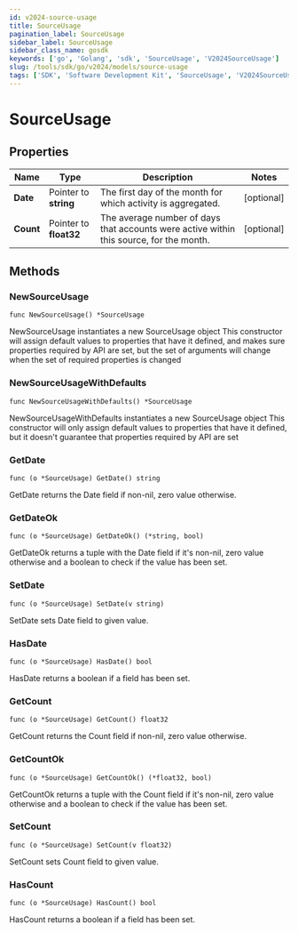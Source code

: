 ```yaml
---
id: v2024-source-usage
title: SourceUsage
pagination_label: SourceUsage
sidebar_label: SourceUsage
sidebar_class_name: gosdk
keywords: ['go', 'Golang', 'sdk', 'SourceUsage', 'V2024SourceUsage'] 
slug: /tools/sdk/go/v2024/models/source-usage
tags: ['SDK', 'Software Development Kit', 'SourceUsage', 'V2024SourceUsage']
---
```


# SourceUsage

## Properties

Name | Type | Description | Notes
------------ | ------------- | ------------- | -------------
**Date** | Pointer to **string** | The first day of the month for which activity is aggregated. | [optional] 
**Count** | Pointer to **float32** | The average number of days that accounts were active within this source, for the month. | [optional] 

## Methods

### NewSourceUsage

`func NewSourceUsage() *SourceUsage`

NewSourceUsage instantiates a new SourceUsage object
This constructor will assign default values to properties that have it defined,
and makes sure properties required by API are set, but the set of arguments
will change when the set of required properties is changed

### NewSourceUsageWithDefaults

`func NewSourceUsageWithDefaults() *SourceUsage`

NewSourceUsageWithDefaults instantiates a new SourceUsage object
This constructor will only assign default values to properties that have it defined,
but it doesn't guarantee that properties required by API are set

### GetDate

`func (o *SourceUsage) GetDate() string`

GetDate returns the Date field if non-nil, zero value otherwise.

### GetDateOk

`func (o *SourceUsage) GetDateOk() (*string, bool)`

GetDateOk returns a tuple with the Date field if it's non-nil, zero value otherwise
and a boolean to check if the value has been set.

### SetDate

`func (o *SourceUsage) SetDate(v string)`

SetDate sets Date field to given value.

### HasDate

`func (o *SourceUsage) HasDate() bool`

HasDate returns a boolean if a field has been set.

### GetCount

`func (o *SourceUsage) GetCount() float32`

GetCount returns the Count field if non-nil, zero value otherwise.

### GetCountOk

`func (o *SourceUsage) GetCountOk() (*float32, bool)`

GetCountOk returns a tuple with the Count field if it's non-nil, zero value otherwise
and a boolean to check if the value has been set.

### SetCount

`func (o *SourceUsage) SetCount(v float32)`

SetCount sets Count field to given value.

### HasCount

`func (o *SourceUsage) HasCount() bool`

HasCount returns a boolean if a field has been set.


